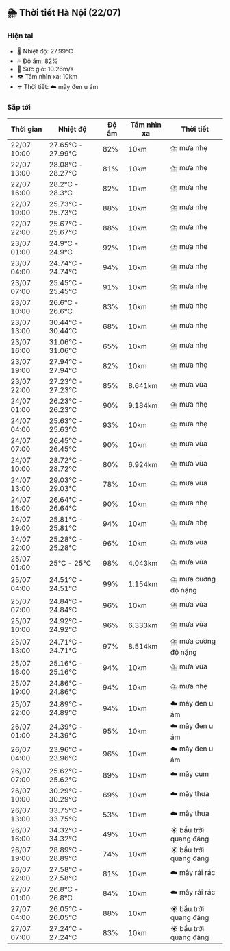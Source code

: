 ## 🌦️ Thời tiết Hà Nội (22/07)

### Hiện tại

- 🌡️ Nhiệt độ: 27.99℃
- 💦 Độ ẩm: 82%
- 💨 Sức gió: 10.26m/s
- 👁️ Tầm nhìn xa: 10km
- ☂️ Thời tiết: ☁️ mây đen u ám

### Sắp tới

| Thời gian | Nhiệt độ | Độ ẩm | Tầm nhìn xa | Thời tiết |
| --- | --- | --- | --- | --- |
| 22/07 10:00 | 27.65℃ - 27.99℃ | 82% | 10km | ⛈️ mưa nhẹ |
| 22/07 13:00 | 28.08℃ - 28.27℃ | 81% | 10km | ⛈️ mưa nhẹ |
| 22/07 16:00 | 28.2℃ - 28.3℃ | 82% | 10km | ⛈️ mưa nhẹ |
| 22/07 19:00 | 25.73℃ - 25.73℃ | 88% | 10km | ⛈️ mưa nhẹ |
| 22/07 22:00 | 25.67℃ - 25.67℃ | 88% | 10km | ⛈️ mưa nhẹ |
| 23/07 01:00 | 24.9℃ - 24.9℃ | 92% | 10km | ⛈️ mưa nhẹ |
| 23/07 04:00 | 24.74℃ - 24.74℃ | 94% | 10km | ⛈️ mưa nhẹ |
| 23/07 07:00 | 25.45℃ - 25.45℃ | 91% | 10km | ⛈️ mưa nhẹ |
| 23/07 10:00 | 26.6℃ - 26.6℃ | 83% | 10km | ⛈️ mưa nhẹ |
| 23/07 13:00 | 30.44℃ - 30.44℃ | 68% | 10km | ⛈️ mưa nhẹ |
| 23/07 16:00 | 31.06℃ - 31.06℃ | 65% | 10km | ⛈️ mưa nhẹ |
| 23/07 19:00 | 27.94℃ - 27.94℃ | 82% | 10km | ⛈️ mưa nhẹ |
| 23/07 22:00 | 27.23℃ - 27.23℃ | 85% | 8.641km | ⛈️ mưa vừa |
| 24/07 01:00 | 26.23℃ - 26.23℃ | 90% | 9.184km | ⛈️ mưa nhẹ |
| 24/07 04:00 | 25.63℃ - 25.63℃ | 93% | 10km | ⛈️ mưa nhẹ |
| 24/07 07:00 | 26.45℃ - 26.45℃ | 90% | 10km | ⛈️ mưa vừa |
| 24/07 10:00 | 28.72℃ - 28.72℃ | 80% | 6.924km | ⛈️ mưa vừa |
| 24/07 13:00 | 29.03℃ - 29.03℃ | 78% | 10km | ⛈️ mưa vừa |
| 24/07 16:00 | 26.64℃ - 26.64℃ | 90% | 10km | ⛈️ mưa nhẹ |
| 24/07 19:00 | 25.81℃ - 25.81℃ | 94% | 10km | ⛈️ mưa nhẹ |
| 24/07 22:00 | 25.28℃ - 25.28℃ | 96% | 10km | ⛈️ mưa vừa |
| 25/07 01:00 | 25℃ - 25℃ | 98% | 4.043km | ⛈️ mưa vừa |
| 25/07 04:00 | 24.51℃ - 24.51℃ | 99% | 1.154km | ⛈️ mưa cường độ nặng |
| 25/07 07:00 | 24.84℃ - 24.84℃ | 96% | 10km | ⛈️ mưa vừa |
| 25/07 10:00 | 24.92℃ - 24.92℃ | 96% | 6.333km | ⛈️ mưa vừa |
| 25/07 13:00 | 24.71℃ - 24.71℃ | 97% | 8.514km | ⛈️ mưa cường độ nặng |
| 25/07 16:00 | 25.16℃ - 25.16℃ | 94% | 10km | ⛈️ mưa vừa |
| 25/07 19:00 | 24.86℃ - 24.86℃ | 94% | 10km | ⛈️ mưa nhẹ |
| 25/07 22:00 | 24.89℃ - 24.89℃ | 94% | 10km | ☁️ mây đen u ám |
| 26/07 01:00 | 24.39℃ - 24.39℃ | 95% | 10km | ☁️ mây đen u ám |
| 26/07 04:00 | 23.96℃ - 23.96℃ | 96% | 10km | ☁️ mây đen u ám |
| 26/07 07:00 | 25.62℃ - 25.62℃ | 89% | 10km | ☁️ mây cụm |
| 26/07 10:00 | 30.29℃ - 30.29℃ | 69% | 10km | ☁️ mây thưa |
| 26/07 13:00 | 33.75℃ - 33.75℃ | 53% | 10km | ☁️ mây thưa |
| 26/07 16:00 | 34.32℃ - 34.32℃ | 49% | 10km | ☀️ bầu trời quang đãng |
| 26/07 19:00 | 28.89℃ - 28.89℃ | 74% | 10km | ☀️ bầu trời quang đãng |
| 26/07 22:00 | 27.58℃ - 27.58℃ | 81% | 10km | ☁️ mây rải rác |
| 27/07 01:00 | 26.8℃ - 26.8℃ | 84% | 10km | ☁️ mây rải rác |
| 27/07 04:00 | 26.05℃ - 26.05℃ | 88% | 10km | ☀️ bầu trời quang đãng |
| 27/07 07:00 | 27.24℃ - 27.24℃ | 83% | 10km | ☀️ bầu trời quang đãng |
